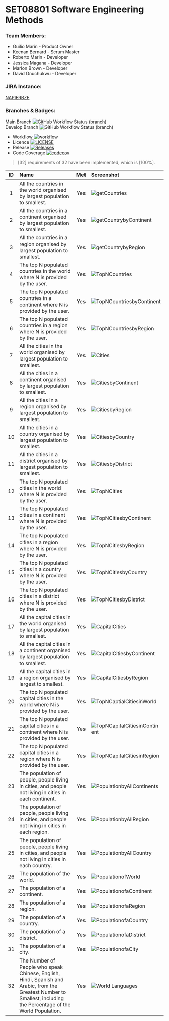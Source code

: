 # SET08801 Software Engineering Methods

### Team Members:
- Guilio Marin - Product Owner
- Keenan Bernard - Scrum Master
- Roberto Marin - Developer
- Jessica Magana - Developer
- Marlon Brown - Developer
- David Onuchukwu - Developer

### JIRA Instance:
[NAPIERBZE](https://napierbze.atlassian.net/jira/software/projects/SEM/boards/1/backlog)

### Branches & Badges:
Main Branch ![GitHub Workflow Status (branch)](https://img.shields.io/github/workflow/status/keenanbernard/sem-group3/ReportingApp-SEM-GRP3/main) <br>
Develop Branch ![GitHub Workflow Status (branch)](https://img.shields.io/github/workflow/status/keenanbernard/sem-group3/ReportingApp-SEM-GRP3/develop) <br>

- Workflow ![workflow](https://github.com/keenanbernard/sem-group3/actions/workflows/main.yml/badge.svg) <br>
- Licence [![LICENSE](https://img.shields.io/github/license/keenanbernard/sem-group3.svg?style=flat-square)](https://github.com/keenanbernard/sem-group3/blob/master/LICENSE) <br>
- Release [![Releases](https://img.shields.io/github/release/keenanbernard/sem-group3/all.svg?style=flat-square)](https://github.com/keenanbernard/sem-group3/releases) <br>
- Code Coverage [![codecov](https://codecov.io/gh/keenanbernard/sem-group3/branch/main/graph/badge.svg?token=WLM5jzekly)](https://codecov.io/gh/keenanbernard/sem-group3)

> [32] requirements of 32 have been implemented, which is [100%].

| ID  | Name        | Met         | Screenshot                                                                                                                                                                                                           |
|:---:|:------------|:-------------:|:---------------------------------------------------------------------------------------------------------------------------------------------------------------------------------------------------------------------|
|  1  | All the countries in the world organised by largest population to smallest. | Yes | ![getCountries](https://github.com/keenanbernard/sem-group3/blob/ce6e71300567b048ec35979b3aae2330833a0f18/images/Country/getCountries.png)                                                                           |
|  2  | All the countries in a continent organised by largest population to smallest. | Yes | ![getCountrybyContinent](https://github.com/keenanbernard/sem-group3/blob/ce6e71300567b048ec35979b3aae2330833a0f18/images/Country/getCountrybyContinent.png)                                                         |
|  3  | All the countries in a region organised by largest population to smallest. | Yes | ![getCountrybyRegion](https://github.com/keenanbernard/sem-group3/blob/ce6e71300567b048ec35979b3aae2330833a0f18/images/Country/getCountrybyRegion.png)                                                               |
|  4  | The top N populated countries in the world where N is provided by the user. | Yes | ![TopNCountries](https://github.com/keenanbernard/sem-group3/blob/ce6e71300567b048ec35979b3aae2330833a0f18/images/Country/TopNCountries.png)                                                                         |
|  5  | The top N populated countries in a continent where N is provided by the user. | Yes | ![TopNCountriesbyContinent](https://github.com/keenanbernard/sem-group3/blob/ce6e71300567b048ec35979b3aae2330833a0f18/images/Country/TopNCountriesbyContinent.png)                                                   |
|  6  | The top N populated countries in a region where N is provided by the user. | Yes | ![TopNCountriesbyRegion](https://github.com/keenanbernard/sem-group3/blob/ce6e71300567b048ec35979b3aae2330833a0f18/images/Country/TopNCountriesbyRegion.png)                                                         |
|  7  | All the cities in the world organised by largest population to smallest. | Yes  | ![Cities](https://github.com/keenanbernard/sem-group3/blob/ce6e71300567b048ec35979b3aae2330833a0f18/images/City/Cities.png)                                                                                          |
|  8  | All the cities in a continent organised by largest population to smallest. | Yes  | ![CitiesbyContinent](https://github.com/keenanbernard/sem-group3/blob/ce6e71300567b048ec35979b3aae2330833a0f18/images/City/CitiesByContinent.png)                                                                    |
|  9  | All the cities in a region organised by largest population to smallest. | Yes  | ![CitiesbyRegion](https://github.com/keenanbernard/sem-group3/blob/ce6e71300567b048ec35979b3aae2330833a0f18/images/City/CitiesByRegion.png)                                                                          |
| 10  | All the cities in a country organised by largest population to smallest. |  Yes  | ![CitiesbyCountry](https://github.com/keenanbernard/sem-group3/blob/ce6e71300567b048ec35979b3aae2330833a0f18/images/City/CitiesbyCountry.png)                                                                        |
| 11  | All the cities in a district organised by largest population to smallest. | Yes   | ![CitiesbyDistrict](https://github.com/keenanbernard/sem-group3/blob/ce6e71300567b048ec35979b3aae2330833a0f18/images/City/CitiesByDistrict.png)                                                                      |
| 12  | The top N populated cities in the world where N is provided by the user. | Yes   | ![TopNCities](https://github.com/keenanbernard/sem-group3/blob/ceb49fd6e3bcf1348e83e1ec8b3ea27b27017411/images/City/TopNCities.png)                                                                                  |
| 13  | The top N populated cities in a continent where N is provided by the user. |  Yes  | ![TopNCitiesbyContinent](https://github.com/keenanbernard/sem-group3/blob/ceb49fd6e3bcf1348e83e1ec8b3ea27b27017411/images/City/TopNCitiesbyContinent.png)                                                            |
| 14  | The top N populated cities in a region where N is provided by the user. |  Yes  | ![TopNCitiesbyRegion](https://github.com/keenanbernard/sem-group3/blob/ceb49fd6e3bcf1348e83e1ec8b3ea27b27017411/images/City/TopNCitiesbyRegion.png)                                                                  |
| 15  | The top N populated cities in a country where N is provided by the user. | Yes   | ![TopNCitiesbyCountry](https://github.com/keenanbernard/sem-group3/blob/ceb49fd6e3bcf1348e83e1ec8b3ea27b27017411/images/City/TopNCitiesbyCountry.png)                                                                |
| 16  | The top N populated cities in a district where N is provided by the user. | Yes   | ![TopNCitiesbyDistrict](https://github.com/keenanbernard/sem-group3/blob/ceb49fd6e3bcf1348e83e1ec8b3ea27b27017411/images/City/TopNCitiesbyDistrict.png)                                                              |
| 17  | All the capital cities in the world organised by largest population to smallest. | Yes | ![CapitalCities](https://github.com/keenanbernard/sem-group3/blob/ceb49fd6e3bcf1348e83e1ec8b3ea27b27017411/images/Capital%20City/CapitalCity.png)                                                                    |
| 18  | All the capital cities in a continent organised by largest population to smallest. | Yes | ![CapitalCitiesbyContinent](https://github.com/keenanbernard/sem-group3/blob/ceb49fd6e3bcf1348e83e1ec8b3ea27b27017411/images/Capital%20City/CapitalCitiesbyContinent.png)                                            |
| 19  | All the capital cities in a region organised by largest to smallest. | Yes | ![CapitalCitiesbyRegion](https://github.com/keenanbernard/sem-group3/blob/ceb49fd6e3bcf1348e83e1ec8b3ea27b27017411/images/Capital%20City/capitalCitybyRegion.png)                                                    |
| 20  | The top N populated capital cities in the world where N is provided by the user. | Yes | ![TopNCaptialCitiesinWorld](https://github.com/keenanbernard/sem-group3/blob/ceb49fd6e3bcf1348e83e1ec8b3ea27b27017411/images/Capital%20City/TopNCapitalCitiesinWorld.png)                                            |
| 21  | The top N populated capital cities in a continent where N is provided by the user. | Yes | ![TopNCapitalCitiesinContinent](https://github.com/keenanbernard/sem-group3/blob/ceb49fd6e3bcf1348e83e1ec8b3ea27b27017411/images/Capital%20City/TopNCapitalCitiesinContinen.png)                                     |
| 22  | The top N populated capital cities in a region where N is provided by the user. | Yes | ![TopNCapitalCitiesinRegion](https://github.com/keenanbernard/sem-group3/blob/ceb49fd6e3bcf1348e83e1ec8b3ea27b27017411/images/Capital%20City/capitalCitybyRegion.png)                                                |
| 23  | The population of people, people living in cities, and people not living in cities in each continent. |   Yes | ![PopulationbyAllContinents](https://github.com/keenanbernard/sem-group3/blob/45c09d3bb817241f3e9dece250ef57be6e80a6c7/images/Population/PopulationbyAllContinents.png)                                              |
| 24  | The population of people, people living in cities, and people not living in cities in each region. | Yes  | ![PopulationbyAllRegion](https://github.com/keenanbernard/sem-group3/blob/45c09d3bb817241f3e9dece250ef57be6e80a6c7/images/Population/PopulationbyAllRegions.png)                                                                                                                                                                                           |
| 25  | The population of people, people living in cities, and people not living in cities in each country. |  Yes  | ![PopulationbyAllCountry](https://github.com/keenanbernard/sem-group3/blob/45c09d3bb817241f3e9dece250ef57be6e80a6c7/images/Population/PopulationbyAllCountries.png)                                                  |                                                                                                                                                                                          |
| 26  | The population of the world. | Yes  | ![PopulationofWorld](https://github.com/keenanbernard/sem-group3/blob/45c09d3bb817241f3e9dece250ef57be6e80a6c7/images/Population/WorldsPopulation.png)                                                               |
| 27  | The population of a continent. | Yes  | ![PopulationofaContinent](https://github.com/keenanbernard/sem-group3/blob/45c09d3bb817241f3e9dece250ef57be6e80a6c7/images/Population/PopulationofaContinent.png)                                                    |
| 28  | The population of a region. | Yes  | ![PopulationofaRegion](https://github.com/keenanbernard/sem-group3/blob/45c09d3bb817241f3e9dece250ef57be6e80a6c7/images/Population/PopulationofaRegion.png)                                                          |                                                                                                                                                            
| 29  | The population of a country. | Yes  | ![PopulationofaCountry](https://github.com/keenanbernard/sem-group3/blob/79b5d293d1e68d684e20cec90abe44e777ce0f2f/images/Population/PopulationofaCountry.png) |
| 30  | The population of a district. | Yes  | ![PopulationofaDistrict](https://github.com/keenanbernard/sem-group3/blob/abd1f4e5c2e1c2f493c6f362ca656b9b1f7d3473/images/Population/PopulationofaDistrict.png)                                                      |
| 31  | The population of a city. | Yes  | ![PopulationofaCity](https://github.com/keenanbernard/sem-group3/blob/53860024495f4db584ba3116707799376e5256f4/images/Population/PopulationOfaCity.png)                                                              |
| 32  | The Number of People who speak Chinese, English, Hindi, Spanish and Arabic, from the Greatest Number to Smallest, including the Percentage of the World Population. | Yes  | ![World Languages](https://github.com/keenanbernard/sem-group3/blob/45c09d3bb817241f3e9dece250ef57be6e80a6c7/images/Population/WorldLanguages.png)                                                                   |
